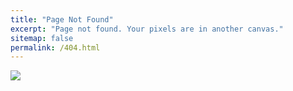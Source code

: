 ```yaml
---
title: "Page Not Found"
excerpt: "Page not found. Your pixels are in another canvas."
sitemap: false
permalink: /404.html
---
```


![](https://static.vecteezy.com/system/resources/previews/003/328/085/non_2x/404-error-page-not-found-isolated-in-white-background-vector.jpg)